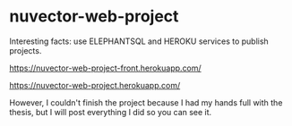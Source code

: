 # nuvector-web-project

Interesting facts:
use ELEPHANTSQL and HEROKU services to publish projects.

https://nuvector-web-project-front.herokuapp.com/

https://nuvector-web-project.herokuapp.com/

However, I couldn't finish the project because I had my hands full with the thesis, but I will post everything I did so you can see it.
